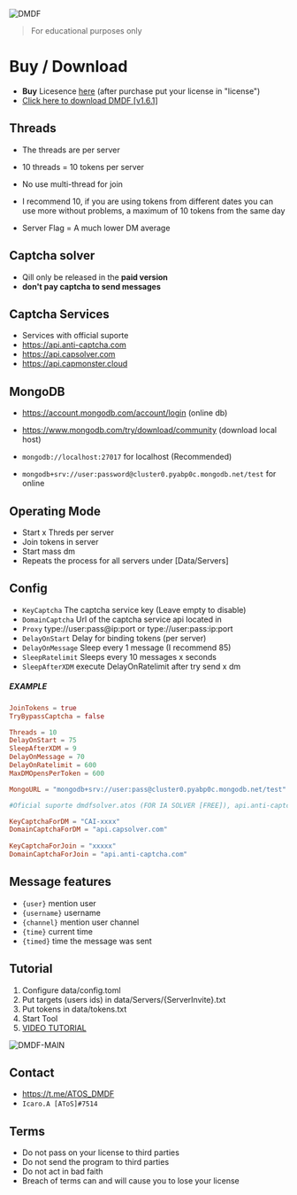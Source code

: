 ![DMDF](https://user-images.githubusercontent.com/127346906/224520680-ae2c6ff6-c244-4f48-bc14-98df87d075ca.jpg)


> For educational purposes only


# Buy / Download
- **Buy** Licesence [here](https://discordsociety.sellix.io/product/640d2ced7cd1e) (after purchase put your license in "license")
- [Click here to download DMDF [v1.6.1]](https://we.tl/t-q8DgpH89T3)


## Threads

- The threads are per server
- 10 threads = 10 tokens per server
- No use multi-thread for join

- I recommend 10, if you are using tokens from different dates you can use more without problems, a maximum of 10 tokens from the same day 
- Server Flag = A much lower DM average


## **Captcha solver**
- Qill only be released in the **paid version**
- **don't pay captcha to send messages**


## Captcha Services

- Services with official suporte 
- https://api.anti-captcha.com
- https://api.capsolver.com
- https://api.capmonster.cloud 


## MongoDB

- https://account.mongodb.com/account/login (online db)
- https://www.mongodb.com/try/download/community (download local host)

- `mongodb://localhost:27017` for localhost (Recommended)
- `mongodb+srv://user:password@cluster0.pyabp0c.mongodb.net/test` for online


## Operating Mode

-  Start x Threds per server
-  Join tokens in server 
-  Start mass dm
-  Repeats the process for all servers under [Data/Servers]


## Config

- `KeyCaptcha` The captcha service key (Leave empty to disable)
-  `DomainCaptcha` Url of the captcha service api located in 
- `Proxy` type://user:pass@ip:port or type://user:pass:ip:port
-  `DelayOnStart` Delay for binding tokens (per server)
-  `DelayOnMessage` Sleep every 1 message (I recommend 85)
-  `SleepRatelimit` Sleeps every 10 messages x seconds
-  `SleepAfterXDM` execute DelayOnRatelimit after try send x dm

##### EXAMPLE

```toml
JoinTokens = true
TryBypassCaptcha = false  

Threads = 10    
DelayOnStart = 75  
SleepAfterXDM = 9  
DelayOnMessage = 70  
DelayOnRatelimit = 600  
MaxDMOpensPerToken = 600  

MongoURL = "mongodb+srv://user:pass@cluster0.pyabp0c.mongodb.net/test"  

#Oficial suporte dmdfsolver.atos (FOR IA SOLVER [FREE]), api.anti-captcha.com, api.capsolver.com, api.capmonster.cloud  

KeyCaptchaForDM = "CAI-xxxx"  
DomainCaptchaForDM = "api.capsolver.com"  
  
KeyCaptchaForJoin = "xxxxx"  
DomainCaptchaForJoin = "api.anti-captcha.com"
```

## Message features

- `{user}` mention user 
- `{username}` username
- `{channel}` mention user channel
- `{time}` current time 
- `{timed}` time the message was sent

## Tutorial

1. Configure data/config.toml
2. Put targets (users ids) in data/Servers/{ServerInvite}.txt
3. Put tokens in data/tokens.txt
4. Start Tool
5. [VIDEO TUTORIAL](https://t.me/ATOS_DMDF/5)

![DMDF-MAIN](https://media.discordapp.net/attachments/1050232164383461446/1084076506193596457/image.png?width=843&height=474)

## Contact
- https://t.me/ATOS_DMDF
- `Icaro.A [AToS]#7514`

## Terms

-  Do not pass on your license to third parties
-  Do not send the program to third parties
-  Do not act in bad faith
-  Breach of terms can and will cause you to lose your license
